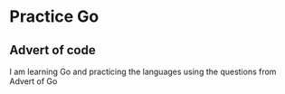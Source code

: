 # Practice Go
## Advert of code
I am learning Go and practicing the languages using the questions from Advert of Go
